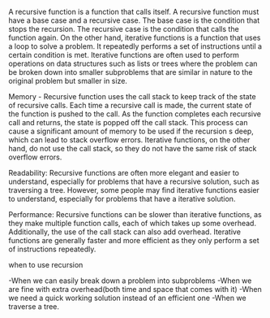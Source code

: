 A recursive function is a function that calls itself. A recursive function must have a base case and a recursive case. The base case is the condition that stops the recursion. The recursive case is the condition that calls the function again.
On the other hand, iterative functions is a function that uses a loop to solve a problem. It repeatedly performs a set of instructions until a certain condition is met. Iterative functions are often used to perform operations on data structures such as lists or trees where the problem can be broken down into smaller subproblems that are similar in nature to the original problem but smaller in size.

Memory - Recursive function uses the call stack to keep track of the state of recursive calls. Each time a recursive call is made, the current state of the function is pushed to the call. As the function completes each recursive call and returns, the state is popped off the call stack. This process can cause a significant amount of memory to be used if the recursion s deep, which can lead to stack overflow errors. Iterative functions, on the other hand, do not use the call stack, so they do not have the same risk of stack overflow errors.

Readability: Recursive functions are often more elegant and easier to understand, especially for problems that have a recursive solution, such as traversing a tree. However, some people may find iterative functions easier to understand, especially for problems that have a iterative solution.

Performance: Recursive functions can be slower than iterative functions, as they make multiple function calls, each of which takes up some overhead. Additionally, the use of the call stack can also add overhead. Iterative functions are generally faster and more efficient as they only perform a set of instructions repeatedly.

when to use recursion

-When we can easily break down a problem into subproblems
-When we are fine with extra overhead(both time and space that comes with it)
-When we need a quick working solution instead of an efficient one
-When we traverse a tree. 